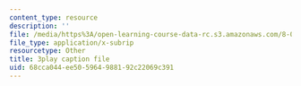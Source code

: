 ```yaml
---
content_type: resource
description: ''
file: /media/https%3A/open-learning-course-data-rc.s3.amazonaws.com/8-01sc-classical-mechanics-fall-2016/68cca044ee505964988192c22069c391_oRzzwpZ0ei4.vtt
file_type: application/x-subrip
resourcetype: Other
title: 3play caption file
uid: 68cca044-ee50-5964-9881-92c22069c391
---
```


